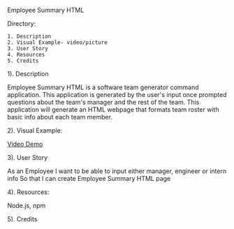  Employee Summary HTML


  Directory:

    1. Description
    2. Visual Example- video/picture
    3. User Story
    4. Resources
    5. Credits

1). Description

Employee Summary HTML is a software team generator command application. This application is generated by the user's input once prompted questions about the team's manager and the rest of the team. This application will generate an HTML webpage that formats team roster with basic info about each team member.


2). Visual Example:

[Video Demo](https://drive.google.com/file/d/1B2x1uKEQ6cMQ4-5SdlgZIdfpNYhSgJ1T/view)


3). User Story

As an Employee
I want to be able to input either manager, engineer or intern info
So that I can create Employee Summary HTML page



4). Resources:

Node.js, npm 


5). Credits
